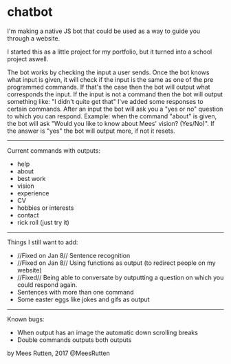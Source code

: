 # chatbot

I'm making a native JS bot that could be used as a way to guide you through a website.

I started this as a little project for my portfolio, but it turned into a school project aswell.

The bot works by checking the input a user sends.
Once the bot knows what input is given, it will check if the input is the same as one of the pre programmed commands.
If that's the case then the bot will output what corresponds the input.
If the input is not a command then the bot will output something like: "I didn't quite get that"
I've added some responses to certain commands. After an input the bot will ask you a "yes or no" question to which you can respond.
Example: when the command "about" is given, the bot will ask "Would you like to know about Mees' vision? (Yes/No)". If the answer is "yes" the bot will output more, if not it resets.

***
Current commands with outputs:
- help
- about
- best work
- vision
- experience
- CV
- hobbies or interests
- contact
- rick roll (just try it)

***
Things I still want to add:
- //Fixed on Jan 8// Sentence recognition
- //Fixed on Jan 8// Using functions as output (to redirect people on my website)
- //Fixed// Being able to conversate by outputting a question on which you could respond again.
- Sentences with more than one command
- Some easter eggs like jokes and gifs as output

***
Known bugs:
- When output has an image the automatic down scrolling breaks
- Double commands outputs both outputs

by Mees Rutten, 2017
@MeesRutten
